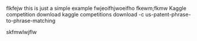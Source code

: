 

#
flkfejw
this is just a simple example
fwjeoifhjwoeifho
fkewm;fkmw
Kaggle competition download
kaggle competitions download -c us-patent-phrase-to-phrase-matching


skfmwlwjflw